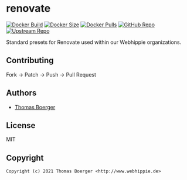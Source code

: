# renovate

[![Docker Build](https://github.com/toolhippie/yamllint/workflows/docker/badge.svg)](https://github.com/toolhippie/yamllint/actions?query=workflow%3Adocker) [![Docker Size](https://img.shields.io/docker/image-size/toolhippie/yamllint/latest)](https://hub.docker.com/r/toolhippie/yamllint) [![Docker Pulls](https://img.shields.io/docker/pulls/toolhippie/yamllint)](https://hub.docker.com/r/toolhippie/yamllint) [![GitHub Repo](https://img.shields.io/badge/github-repo-yellowgreen)](https://github.com/toolhippie/yamllint) [![Upstream Repo](https://img.shields.io/badge/upstream-repo-yellow)](https://github.com/adrienverge/yamllint)

Standard presets for Renovate used within our Webhippie organizations.

## Contributing

Fork -> Patch -> Push -> Pull Request

## Authors

*  [Thomas Boerger](https://github.com/tboerger)

## License

MIT

## Copyright

```console
Copyright (c) 2021 Thomas Boerger <http://www.webhippie.de>
```
